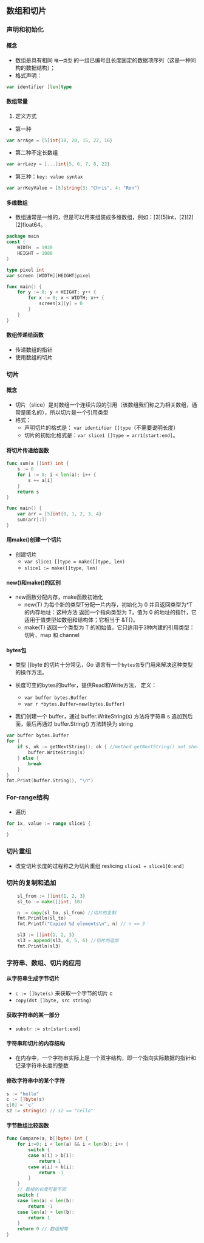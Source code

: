 ## 数组和切片
### 声明和初始化
#### 概念
- 数组是具有相同 `唯一类型` 的一组已编号且长度固定的数据项序列（这是一种同构的数据结构）；
- 格式声明：
```go
var identifier [len]type
```

#### 数组常量
1. 定义方式
- 第一种
```go
var arrAge = [5]int{18, 20, 15, 22, 16}
```
- 第二种不定长数组
```go
var arrLazy = [...]int{5, 6, 7, 8, 22}
```
- 第三种：`key: value syntax`
```go
var arrKeyValue = [5]string{3: "Chris", 4: "Ron"}
```
#### 多维数组
- 数组通常是一维的，但是可以用来组装成多维数组，例如：[3][5]int，[2][2][2]float64。
```go
package main
const (
	WIDTH  = 1920
	HEIGHT = 1080
)

type pixel int
var screen [WIDTH][HEIGHT]pixel

func main() {
	for y := 0; y < HEIGHT; y++ {
		for x := 0; x < WIDTH; x++ {
			screen[x][y] = 0
		}
	}
}
```

#### 数组传递给函数
- 传递数组的指针
- 使用数组的切片

### 切片
#### 概念
- 切片（slice）是对数组一个连续片段的引用（该数组我们称之为相关数组，通常是匿名的），所以切片是一个引用类型
- 格式：
    - 声明切片的格式是： `var identifier []type`（不需要说明长度）
    - 切片的初始化格式是：`var slice1 []type = arr1[start:end]`。

#### 将切片传递给函数
```go
func sum(a []int) int {
	s := 0
	for i := 0; i < len(a); i++ {
		s += a[i]
	}
	return s
}

func main() {
	var arr = [5]int{0, 1, 2, 3, 4}
	sum(arr[:])
}
```
#### 用make()创建一个切片
* 创建切片
	- `var slice1 []type = make([]type, len)`
	- `slice1 := make([]type, len)`

#### new()和make()的区别
* new函数分配内存，make函数初始化
	- new(T) 为每个新的类型T分配一片内存，初始化为 0 并且返回类型为*T的内存地址：这种方法 返回一个指向类型为 T，值为 0 的地址的指针，它适用于值类型如数组和结构体；它相当于 &T{}。
	- make(T) 返回一个类型为 T 的初始值，它只适用于3种内建的引用类型：切片、map 和 channel

#### bytes包
- 类型 []byte 的切片十分常见，Go 语言有一个`bytes包`专门用来解决这种类型的操作方法。

- 长度可变的bytes的buffer，提供Read和Write方法，
	定义：
	- `var buffer bytes.Buffer`
	- `var r *bytes.Buffer=new(bytes.Buffer)`
- 我们创建一个 buffer，通过 buffer.WriteString(s) 方法将字符串 s 追加到后面，最后再通过 buffer.String() 方法转换为 string
```go
var buffer bytes.Buffer
for {
	if s, ok := getNextString(); ok { //method getNextString() not shown here
		buffer.WriteString(s)
	} else {
		break
	}
}
fmt.Print(buffer.String(), "\n")
```
### For-range结构
* 遍历
```go
for ix, value := range slice1 {
	...
}
```
### 切片重组
- 改变切片长度的过程称之为切片重组 reslicing
	`slice1 = slice1[0:end]`

### 切片的复制和追加
```go
	sl_from := []int{1, 2, 3}
	sl_to := make([]int, 10)

	n := copy(sl_to, sl_from) //切片的复制
	fmt.Println(sl_to)
	fmt.Printf("Copied %d elements\n", n) // n == 3

	sl3 := []int{1, 2, 3}
	sl3 = append(sl3, 4, 5, 6) //切片的追加
	fmt.Println(sl3)
```

### 字符串、数组、切片的应用
#### 从字符串生成字节切片
- `c := []byte(s)` 来获取一个字节的切片 c
- `copy(dst []byte, src string)`
#### 获取字符串的某一部分
- `substr := str[start:end]`
#### 字符串和切片的内存结构
- 在内存中，一个字符串实际上是一个双字结构，即一个指向实际数据的指针和记录字符串长度的整数
#### 修改字符串中的某个字符
```go
s := "hello"
c := []byte(s)
c[0] = 'c'
s2 := string(c) // s2 == "cello"
```
#### 字节数组比较函数
```go
func Compare(a, b[]byte) int {
    for i:=0; i < len(a) && i < len(b); i++ {
        switch {
        case a[i] > b[i]:
            return 1
        case a[i] < b[i]:
            return -1
        }
    }
    // 数组的长度可能不同
    switch {
    case len(a) < len(b):
        return -1
    case len(a) > len(b):
        return 1
    }
    return 0 // 数组相等
}
```